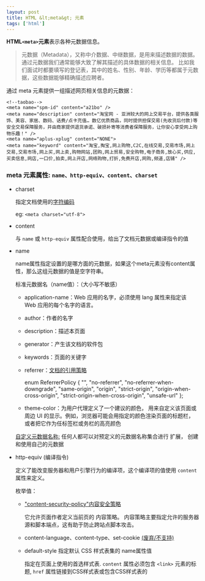 ```yaml
---
layout: post
title: HTML &lt;meta&gt; 元素
tags: ['html']
---
```


**HTML`<meta>`元素**表示各种元数据信息。
> 元数据（Metadata），又称中介数据、中继数据，是用来描述数据的数据。通过元数据我们通常能够大致了解其描述的具体数据的相关信息。
比如我们面试时都要填写的登记表，其中的姓名、性别、年龄、学历等都属于元数据，这些数据能够精确描述应聘者。

通过 meta 元素提供一组描述网页相关信息的元数据：

```
<!--taobao-->
<meta name="spm-id" content="a21bo" />
<meta name="description" content="淘宝网 - 亚洲较大的网上交易平台，提供各类服饰、美容、家居、数码、话费/点卡充值… 数亿优质商品，同时提供担保交易(先收货后付款)等安全交易保障服务，并由商家提供退货承诺、破损补寄等消费者保障服务，让你安心享受网上购物乐趣！" />
<meta name="aplus-xplug" content="NONE">
<meta name="keyword" content="淘宝,掏宝,网上购物,C2C,在线交易,交易市场,网上交易,交易市场,网上买,网上卖,购物网站,团购,网上贸易,安全购物,电子商务,放心买,供应,买卖信息,网店,一口价,拍卖,网上开店,网络购物,打折,免费开店,网购,频道,店铺" />
```

### meta 元素属性: `name、http-equiv、content、charset`

* charset

  指定文档使用的[字符编码](https://whatwg-cn.github.io/html/multipage/semantics.html#character-encoding-declaration)
  
  eg: `<meta charset="utf-8">`
  
* content

  与 `name` 或 `http-equiv` 属性配合使用，给出了文档元数据或编译指令的值
  
* name

  name属性指定设置的是哪方面的元数据，如果这个meta元素没有content属性，那么这组元数据的值是空字符串。
  
  标准元数据名（name值）：（大小写不敏感）
  * application-name：Web 应用的名字，必须使用 lang 属性来指定该 Web 应用的每个名字的语言。
  * author：作者的名字
  * description：描述本页面
  * generator：产生该文档的软件包
  * keywords：页面的关键字
  * referrer：[文档的引用策略](https://w3c.github.io/webappsec-referrer-policy/#referrer-policy)
    
    enum ReferrerPolicy {
        "",
        "no-referrer",
        "no-referrer-when-downgrade",
        "same-origin",
        "origin",
        "strict-origin",
        "origin-when-cross-origin",
        "strict-origin-when-cross-origin",
        "unsafe-url"
      };
  * theme-color：为用户代理定义了一个建议的颜色， 用来自定义该页面或周边 UI 的显示。例如，浏览器可能会用指定的颜色渲染页面的标题栏， 或者把它作为任标签栏或务栏的高亮颜色
  
  [自定义元数据名称:](https://html.spec.whatwg.org/multipage/semantics.html#other-metadata-names)
  任何人都可以对预定义的元数据名称集合进行 扩展， 创建和使用自己的元数据
    
  
* http-equiv (编译指令)

  定义了能改变服务器和用户引擎行为的编译项，这个编译项的值使用 `content` 属性来定义。
  
  枚举值：
  * ["content-security-policy"内容安全策略](http://www.ruanyifeng.com/blog/2016/09/csp.html)
   
    它允许页面作者定义当前页的 内容策略。 内容策略主要指定允许的服务器源和脚本端点，这有助于防止跨站点脚本攻击。
    
  * content-language、content-type、set-cookie [(废弃/不支持)](#a)
    
  * default-style 指定默认 CSS 样式表集的 name属性值
  
    指定在页面上使用的首选样式表. `content` 属性必须包含 `<link>` 元素的标题, `href` 属性链接到CSS样式表或包含CSS样式表的<style>元素的标题.
    
  * refresh：设置重定向倒计时
  
    ```
    <meta http-equiv="Refresh" content="300">
    <meta http-equiv="Refresh" content="20; URL=page4.html">
    ```
  * x-ua-compatible：建议IE尽量兼容规范，content 值只能是 IE=edge
  
    `<meta http-equiv="x-ua-compatible" content="IE=edge">`
  
  
---
  
  
#### 参考：[MDN `<meta>`](https://developer.mozilla.org/zh-CN/docs/Web/HTML/Element/meta)、[WHATWG](https://html.spec.whatwg.org/multipage/semantics.html#the-meta-element)

#### 附
```html
<!--github-->
<meta charset="utf-8">
<meta name="viewport" content="width=device-width">
<meta name="description" content="GitHub is where people build software. More than 31 million people use GitHub to discover, fork, and contribute to over 100 million projects.">
<meta property="fb:app_id" content="1401488693436528">
<meta property="og:url" content="https://github.com">
<meta property="og:site_name" content="GitHub">
<meta property="og:title" content="Build software better, together">
<meta property="og:description" content="GitHub is where people build software. More than 31 million people use GitHub to discover, fork, and contribute to over 100 million projects.">
<meta property="og:image" content="https://github.githubassets.com/images/modules/open_graph/github-logo.png">
<meta property="og:image:type" content="image/png">
<meta property="og:image:width" content="1200">
<meta property="og:image:height" content="1200">
<meta name="analytics-location" content="/dashboard" data-pjax-transient="true" />
<meta name="hostname" content="github.com">
<meta name="user-login" content="CQByte">
<meta name="theme-color" content="#1e2327">
...

<!--google-->
<meta charset="UTF-8">
<meta content="origin" name="referrer">
<meta content="/images/branding/googleg/1x/googleg_standard_color_128dp.png" itemprop="image">
<meta content="origin" name="referrer">
```
